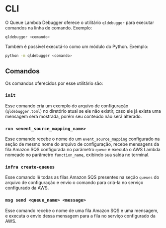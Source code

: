 # CLI

O Queue Lambda Debugger oferece o utilitário `qldebugger` para executar comandos na linha de comando. Exemplo:

```sh
qldebugger <comando>
```

Também é possível executá-lo como um módulo do Python. Exemplo:

```sh
python -m qldebugger <comando>
```

## Comandos

Os comandos oferecidos por esse utilitário são:

### `init`

Esse comando cria um exemplo do arquivo de configuração (`qldebugger.toml`) no diretório atual se ele não existir, caso ele já exista uma mensagem será mostrada, porém seu conteúdo não será alterado.

### `run <event_source_mapping_name>`

Esse comando recebe o nome do um `event_source_mapping` configurado na seção de mesmo nome do arquivo de configuração, recebe mensagens da fila Amazon SQS configurada no parâmetro `queue` e executa o AWS Lambda nomeado no parâmetro `function_name`, exibindo sua saída no terminal.

### `infra create-queues`

Esse comando lê todas as filas Amazon SQS presentes na seção `queues` do arquivo de configuração e envio o comando para criá-la no serviço configurado da AWS.

### `msg send <queue_name> <message>`

Esse comando recebe o nome de uma fila Amazon SQS e uma mensagem, e executa o envio dessa mensagem para a fila no serviço configurado da AWS.
